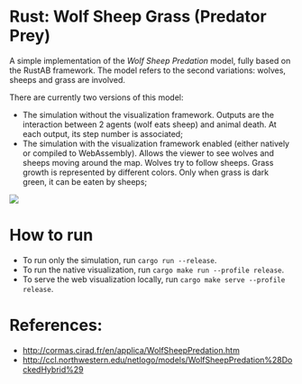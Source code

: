 # Rust: Wolf Sheep Grass (Predator Prey)
A simple implementation of the *Wolf Sheep Predation* model, fully based on the RustAB framework. The model refers to the second variations: wolves, sheeps and grass are involved.

There are currently two versions of this model:
- The simulation without the visualization framework. Outputs are the interaction between 2 agents (wolf eats sheep) and animal death.
  At each output, its step number is associated;
- The simulation with the visualization framework enabled (either natively or compiled to WebAssembly). Allows the viewer to see wolves and sheeps moving around the map. Wolves try to follow sheeps. Grass growth is represented by different colors. Only when grass is dark green, it can be eaten by sheeps; 

![](wsg.gif)

# How to run
- To run only the simulation, run `cargo run --release`.
- To run the native visualization, run `cargo make run --profile release`.
- To serve the web visualization locally, run `cargo make serve --profile release`.
  
# References:
- http://cormas.cirad.fr/en/applica/WolfSheepPredation.htm
- http://ccl.northwestern.edu/netlogo/models/WolfSheepPredation%28DockedHybrid%29